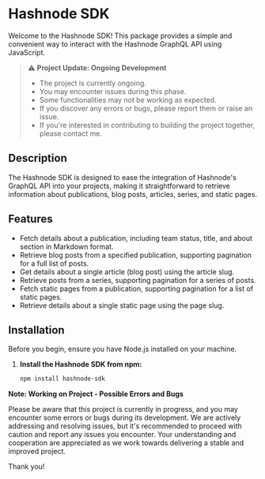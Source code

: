 # Hashnode SDK

Welcome to the Hashnode SDK! This package provides a simple and convenient way to interact with the Hashnode GraphQL API using JavaScript.

> ⚠️ **Project Update: Ongoing Development**
> - The project is currently ongoing.
> - You may encounter issues during this phase.
> - Some functionalities may not be working as expected.
> - If you discover any errors or bugs, please report them or raise an issue.
> - If you're interested in contributing to building the project together, please contact me.


## Description

The Hashnode SDK is designed to ease the integration of Hashnode's GraphQL API into your projects, making it straightforward to retrieve information about publications, blog posts, articles, series, and static pages.

## Features

- Fetch details about a publication, including team status, title, and about section in Markdown format.
- Retrieve blog posts from a specified publication, supporting pagination for a full list of posts.
- Get details about a single article (blog post) using the article slug.
- Retrieve posts from a series, supporting pagination for a series of posts.
- Fetch static pages from a publication, supporting pagination for a list of static pages.
- Retrieve details about a single static page using the page slug.

## Installation

Before you begin, ensure you have Node.js installed on your machine.

1. **Install the Hashnode SDK from npm:**

   ```bash
   npm install hashnode-sdk


**Note: Working on Project - Possible Errors and Bugs**

Please be aware that this project is currently in progress, and you may encounter some errors or bugs during its development. We are actively addressing and resolving issues, but it's recommended to proceed with caution and report any issues you encounter. Your understanding and cooperation are appreciated as we work towards delivering a stable and improved project.

Thank you!
